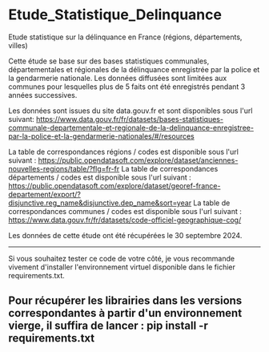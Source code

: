 # Etude_Statistique_Delinquance

Etude statistique sur la délinquance en France (régions, départements, villes)

Cette étude se base sur des bases statistiques communales, départementales et régionales de la délinquance enregistrée par la police et la gendarmerie nationale.
Les données diffusées sont limitées aux communes pour lesquelles plus de 5 faits ont été enregistrés pendant 3 années successives.  

Les données sont issues du site data.gouv.fr et sont disponibles sous l'url suivant: https://www.data.gouv.fr/fr/datasets/bases-statistiques-communale-departementale-et-regionale-de-la-delinquance-enregistree-par-la-police-et-la-gendarmerie-nationales/#/resources

La table de correspondances régions / codes est disponible sous l'url suivant : https://public.opendatasoft.com/explore/dataset/anciennes-nouvelles-regions/table/?flg=fr-fr 
La table de correspondances départements / codes est disponible sous l'url suivant : https://public.opendatasoft.com/explore/dataset/georef-france-departement/export/?disjunctive.reg_name&disjunctive.dep_name&sort=year
La table de correspondances communes / codes est disponible sous l'url suivant : https://www.data.gouv.fr/fr/datasets/code-officiel-geographique-cog/


Les données de cette étude ont été récupérées le 30 septembre 2024. 

------------------------------------------------------------------------------------------------------------------------
Si vous souhaitez tester ce code de votre côté, je vous recommande vivement d'installer l'environnement virtuel disponible  dans le fichier requirements.txt. 

Pour récupérer les librairies dans les versions correspondantes à partir d'un environnement vierge, il suffira de lancer :
pip install -r requirements.txt
------------------------------------------------------------------------------------------------------------------------